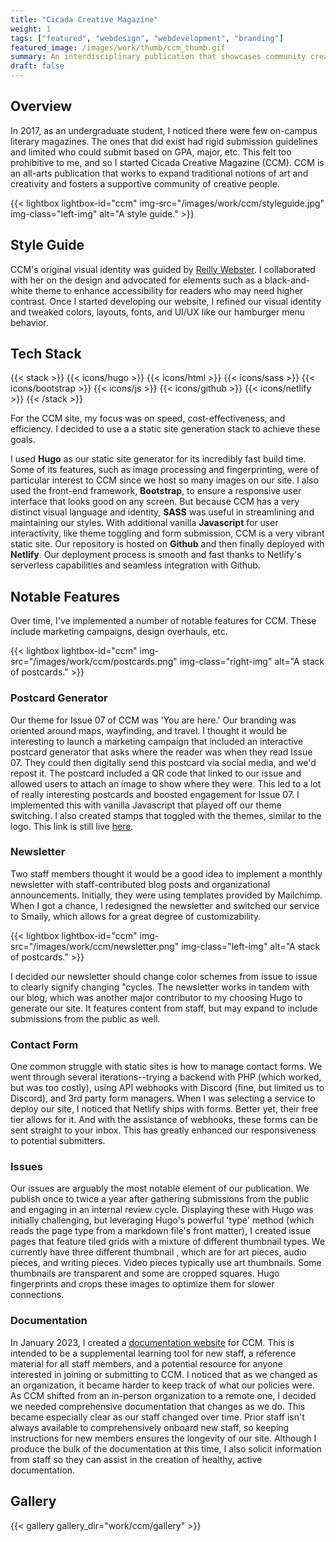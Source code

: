 ```yaml
---
title: "Cicada Creative Magazine"
weight: 1
tags: ["featured", "webdesign", "webdevelopment", "branding"]
featured_image: /images/work/thumb/ccm_thumb.gif
summary: An interdisciplinary publication that showcases community creativity. I founded it, co-designed and developed the website, and currently oversee it.
draft: false
---
```



## Overview 
In 2017, as an undergraduate student, I noticed there were few on-campus literary magazines. The ones that did exist had rigid submission guidelines and limited who could submit based on GPA, major, etc. This felt too prohibitive to me, and so I started Cicada Creative Magazine (CCM). CCM is an all-arts publication that works to expand traditional notions of art and creativity and fosters a supportive community of creative people. 

{{< lightbox lightbox-id="ccm" img-src="/images/work/ccm/styleguide.jpg" img-class="left-img" alt="A style guide." >}}

## Style Guide
CCM's original visual identity was guided by [Reilly Webster](https://www.byreilly.co/). I collaborated with her on the design and advocated for elements such as a black-and-white theme to enhance accessibility for readers who may need higher contrast. Once I started developing our website, I refined our visual identity and tweaked colors, layouts, fonts, and UI/UX like our hamburger menu behavior.

## Tech Stack

{{< stack >}}
{{< icons/hugo >}} {{< icons/html >}} {{< icons/sass >}} {{< icons/bootstrap >}} {{< icons/js >}} {{< icons/github >}} {{< icons/netlify >}}
{{< /stack >}} 

For the CCM site, my focus was on speed, cost-effectiveness, and efficiency. I decided to use a a static site generation stack to achieve these goals.

I used **Hugo** as our static site generator for its incredibly fast build time. Some of its features, such as image processing and fingerprinting, were of particular interest to CCM since we host so many images on our site. I also used the front-end framework, **Bootstrap**, to ensure a responsive user interface that looks good on any screen. But because CCM has a very distinct visual language and identity, **SASS** was useful in streamlining and maintaining our styles. With additional vanilla **Javascript** for user interactivity, like theme toggling and form submission, CCM is a very vibrant static site. Our repository is hosted on **Github** and then finally deployed with **Netlify**. Our deployment process is smooth and fast thanks to Netlify's serverless capabilities and seamless integration with Github.


## Notable Features

Over time, I've implemented a number of notable features for CCM. These include marketing campaigns, design overhauls, etc.

{{< lightbox lightbox-id="ccm" img-src="/images/work/ccm/postcards.png" img-class="right-img" alt="A stack of postcards." >}}

### Postcard Generator
Our theme for Issue 07 of CCM was 'You are here.' Our branding was oriented around maps, wayfinding, and travel. I thought it would be interesting to launch a marketing campaign that included an interactive postcard generator that asks where the reader was when they read Issue 07. They could then digitally send this postcard via social media, and we'd repost it. The postcard included a QR code that linked to our issue and allowed users to attach an image to show where they were. This led to a lot of really interesting postcards and boosted engagement for Issue 07. I implemented this with vanilla Javascript that played off our theme switching. I also created stamps that toggled with the themes, similar to the logo. This link is still live [here](https://www.cicadacreativemag.com/issue-7/postcard-generator/).

### Newsletter
Two staff members thought it would be a good idea to implement a monthly newsletter with staff-contributed blog posts and organizational announcements. Initially, they were using templates provided by Mailchimp. When I got a chance, I redesigned the newsletter and switched our service to Smaily, which allows for a great degree of customizability.

{{< lightbox lightbox-id="ccm" img-src="/images/work/ccm/newsletter.png" img-class="left-img" alt="A stack of postcards." >}}

I decided our newsletter should change color schemes from issue to issue to clearly signify changing "cycles. The newsletter works in tandem with our blog, which was another major contributor to my choosing Hugo to generate our site. It features content from staff, but may expand to include submissions from the public as well.

### Contact Form
One common struggle with static sites is how to manage contact forms. We went through several iterations--trying a backend with PHP (which worked, but was too costly), using API webhooks with Discord (fine, but limited us to Discord), and 3rd party form managers. When I was selecting a service to deploy our site, I noticed that Netlify ships with forms. Better yet, their free tier allows for it. And with the assistance of webhooks, these forms can be sent straight to your inbox. This has greatly enhanced our responsiveness to potential submitters.

### Issues
Our issues are arguably the most notable element of our publication. We publish once to twice a year after gathering submissions from the public and engaging in an internal review cycle. Displaying these with Hugo was initially challenging, but leveraging Hugo's powerful 'type' method (which reads the page type from a markdown file's front matter), I created issue pages that feature tiled grids with a mixture of different thumbnail types. We currently have three different thumbnail , which are for art pieces, audio pieces, and writing pieces. Video pieces typically use art thumbnails. Some thumbnails are transparent and some are cropped squares. Hugo fingerprints and crops these images to optimize them for slower connections.

### Documentation
In January 2023, I created a [documentation website](https://docs.cicadacreativemag.com/) for CCM. This is intended to be a supplemental learning tool for new staff, a reference material for all staff members, and a potential resource for anyone interested in joining or submitting to CCM. I noticed that as we changed as an organization, it became harder to keep track of what our policies were. As CCM shifted from an in-person organization to a remote one, I decided we needed comprehensive documentation that changes as we do. This became especially clear as our staff changed over time. Prior staff isn't always available to comprehensively onboard new staff, so keeping instructions for new members ensures the longevity of our site. Although I produce the bulk of the documentation at this time, I also solicit information from staff so they can assist in the creation of healthy, active documentation.

## Gallery

{{< gallery gallery_dir="work/ccm/gallery" >}}